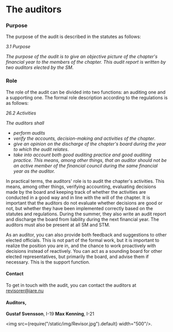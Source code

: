 # The auditors

### Purpose
The purpose of the audit is described in the statutes as follows:

*3.1 Purpose*

*The purpose of the audit is to give an objective picture of the chapter's financial year to the members of the chapter. This audit report is written by two auditors elected by the SM*. 

### Role
The role of the audit can be divided into two functions: an auditing one and a supporting one. The formal role description according to the regulations is as follows:

*26.2 Activities*

 *The auditors shall*
- *perform audits* 
- *verify the accounts, decision-making and activities of the chapter*. 
- *give an opinion on the discharge of the chapter's board during the year to which the audit relates*. 
- *take into account both good auditing practice and good auditing practice. This means, among other things, that an auditor should not be an active member of the financial council during the same financial year as the auditor.*

In practical terms, the auditors' role is to audit the chapter's activities. This means, among other things, verifying accounting, evaluating decisions made by the board and keeping track of whether the activities are conducted in a good way and in line with the will of the chapter. It is important that the auditors do not evaluate whether decisions are good or not, but whether they have been implemented correctly based on the statutes and regulations. During the summer, they also write an audit report and discharge the board from liability during the next financial year. The auditors must also be present at all SM and STM. 

As an auditor, you can also provide both feedback and suggestions to other elected officials. This is not part of the formal work, but it is important to realize the position you are in, and the chance to work proactively with decisions instead of reactively. You can act as a sounding board for other elected representatives, but primarily the board, and advise them if necessary. This is the support function.

#### Contact
To get in touch with the audit, you can contact the auditors at revisorer@iare.nu

#### Auditors,
__Gustaf Svensson__, I-19 __Max Kenning__, I-21 



<img src={require("/static/img/Revisor.jpg").default} width="500"/>.